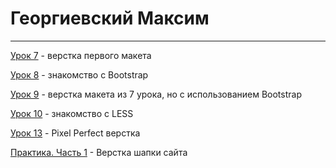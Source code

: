# Георгиевский Максим
* * *

[Урок 7](https://mgeorgievsky.github.io/lesson-07/app/) - верстка первого макета

[Урок 8](https://mgeorgievsky.github.io/lesson-08/app/) - знакомство с Bootstrap

[Урок 9](https://mgeorgievsky.github.io/lesson-09/app/) - верстка макета из 7 урока, но с использованием Bootstrap

[Урок 10](https://github.com/mgeorgievsky/mgeorgievsky.github.io/tree/main/lesson-10) - знакомство с LESS

[Урок 13](https://mgeorgievsky.github.io/lesson-13/) - Pixel Perfect верстка

[Практика. Часть 1](https://mgeorgievsky.github.io/practice/01/app/) - Верстка шапки сайта
